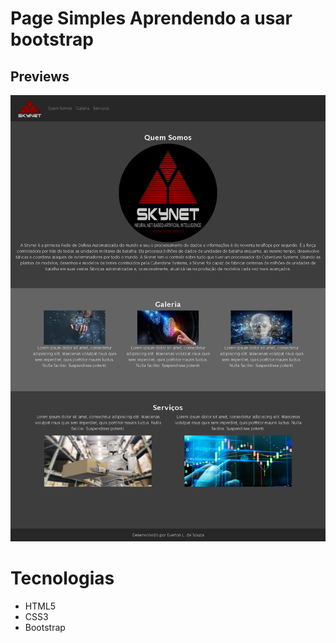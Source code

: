 
# Page Simples Aprendendo a usar bootstrap

## Previews

![preview 01](./assets/img/preview2.png)



# Tecnologias

- HTML5
- CSS3
- Bootstrap

